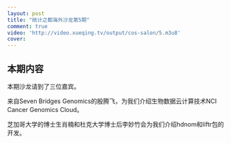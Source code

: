 ```yaml
---
layout: post
title: "统计之都海外沙龙第5期"
comment: true
video: 'http://video.xueqing.tv/output/cos-salon/5.m3u8'
cover:  
---
```


## 本期内容

本期沙龙请到了三位嘉宾。

来自Seven Bridges Genomics的殷腾飞，为我们介绍生物数据云计算技术NCI Cancer Genomics Cloud。

芝加哥大学的博士生肖楠和杜克大学博士后李妙竹会为我们介绍hdnom和liftr包的开发。 